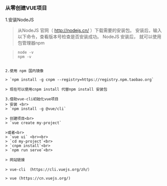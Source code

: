 ### 从零创建VUE项目

1.安装NodeJS

> 从NodeJS 官网（ http://nodejs.cn/ ）下载需要的安装包。
> 安装后，输入以下命令，查看版本号检查是否安装成功。
> NodeJS 安装后， 就可以使用包管理器npm

> ```
> node -v
> npm -v
> 
```

2.使用 npm 国内镜像

> `npm install -g cnpm --registry=https://registry.npm.taobao.org`

> 现在可以使用cnpm install 代替npm install 安装包

3.借助vue-cli初始化vue项目
> 安装 <br>
> `npm install -g @vue/cli`

> 创建项目<br>
> `vue create my-project` 

>或者<br>
> `vue ui` <br><br>
> `cd my-project`<br>
> `cnpm install`<br>
> `npm run serve`<br>

> 网站链接

> vue-cli （https://cli.vuejs.org/zh/）

> vue (https://cn.vuejs.org/)
